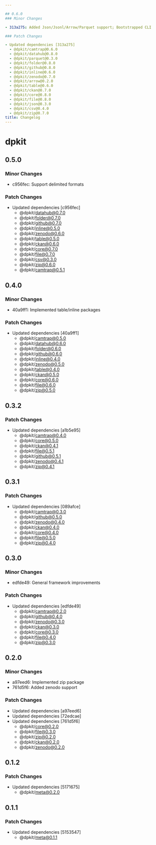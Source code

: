 ```yaml
---

## 0.6.0
### Minor Changes

- 313a275: Added Json/Jsonl/Arrow/Parquet support; Bootstrapped CLI

### Patch Changes

- Updated dependencies [313a275]
  - @dpkit/camtrap@0.6.0
  - @dpkit/datahub@0.8.0
  - @dpkit/parquet@0.3.0
  - @dpkit/folder@0.8.0
  - @dpkit/github@0.8.0
  - @dpkit/inline@0.6.0
  - @dpkit/zenodo@0.7.0
  - @dpkit/arrow@0.2.0
  - @dpkit/table@0.6.0
  - @dpkit/ckan@0.7.0
  - @dpkit/core@0.8.0
  - @dpkit/file@0.8.0
  - @dpkit/json@0.3.0
  - @dpkit/csv@0.4.0
  - @dpkit/zip@0.7.0
title: Changelog
---
```


# dpkit

## 0.5.0

### Minor Changes

- c956fec: Support delimited formats

### Patch Changes

- Updated dependencies [c956fec]
  - @dpkit/datahub@0.7.0
  - @dpkit/folder@0.7.0
  - @dpkit/github@0.7.0
  - @dpkit/inline@0.5.0
  - @dpkit/zenodo@0.6.0
  - @dpkit/table@0.5.0
  - @dpkit/ckan@0.6.0
  - @dpkit/core@0.7.0
  - @dpkit/file@0.7.0
  - @dpkit/csv@0.3.0
  - @dpkit/zip@0.6.0
  - @dpkit/camtrap@0.5.1

## 0.4.0

### Minor Changes

- 40a9ff1: Implemented table/inline packages

### Patch Changes

- Updated dependencies [40a9ff1]
  - @dpkit/camtrap@0.5.0
  - @dpkit/datahub@0.6.0
  - @dpkit/folder@0.6.0
  - @dpkit/github@0.6.0
  - @dpkit/inline@0.4.0
  - @dpkit/zenodo@0.5.0
  - @dpkit/table@0.4.0
  - @dpkit/ckan@0.5.0
  - @dpkit/core@0.6.0
  - @dpkit/file@0.6.0
  - @dpkit/zip@0.5.0

## 0.3.2

### Patch Changes

- Updated dependencies [a1b5e95]
  - @dpkit/camtrap@0.4.0
  - @dpkit/core@0.5.0
  - @dpkit/ckan@0.4.1
  - @dpkit/file@0.5.1
  - @dpkit/github@0.5.1
  - @dpkit/zenodo@0.4.1
  - @dpkit/zip@0.4.1

## 0.3.1

### Patch Changes

- Updated dependencies [089afce]
  - @dpkit/camtrap@0.3.0
  - @dpkit/github@0.5.0
  - @dpkit/zenodo@0.4.0
  - @dpkit/ckan@0.4.0
  - @dpkit/core@0.4.0
  - @dpkit/file@0.5.0
  - @dpkit/zip@0.4.0

## 0.3.0

### Minor Changes

- edfde49: General framework improvements

### Patch Changes

- Updated dependencies [edfde49]
  - @dpkit/camtrap@0.2.0
  - @dpkit/github@0.4.0
  - @dpkit/zenodo@0.3.0
  - @dpkit/ckan@0.3.0
  - @dpkit/core@0.3.0
  - @dpkit/file@0.4.0
  - @dpkit/zip@0.3.0

## 0.2.0

### Minor Changes

- a97eed6: Implemented zip package
- 761d5f6: Added zenodo support

### Patch Changes

- Updated dependencies [a97eed6]
- Updated dependencies [72edcae]
- Updated dependencies [761d5f6]
  - @dpkit/core@0.2.0
  - @dpkit/file@0.3.0
  - @dpkit/zip@0.2.0
  - @dpkit/ckan@0.2.0
  - @dpkit/zenodo@0.2.0

## 0.1.2

### Patch Changes

- Updated dependencies [5171675]
  - @dpkit/meta@0.2.0

## 0.1.1

### Patch Changes

- Updated dependencies [5153547]
  - @dpkit/meta@0.1.1
